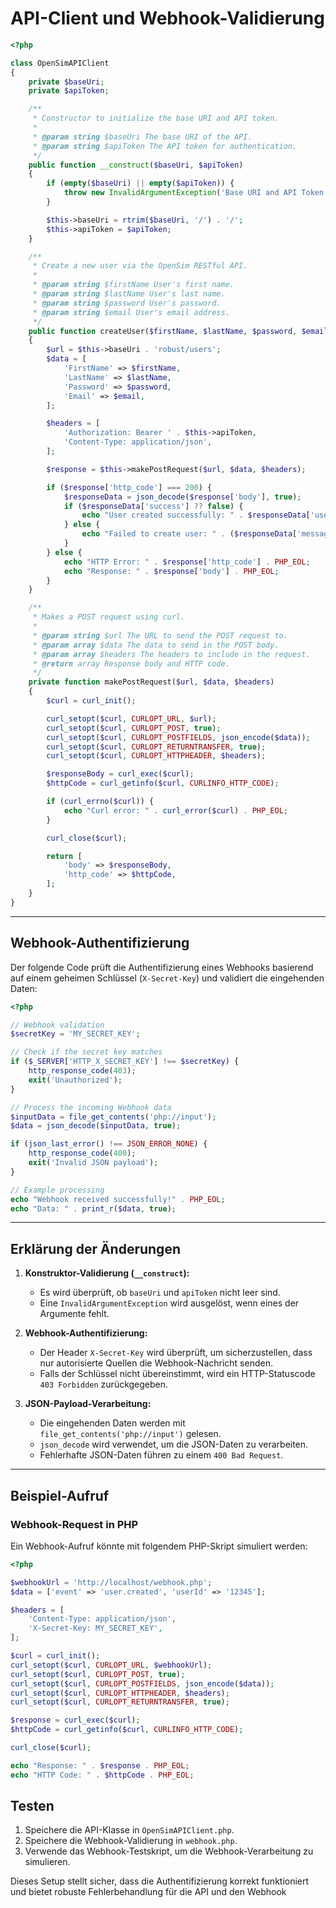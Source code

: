 
# API-Client und Webhook-Validierung

```php
<?php

class OpenSimAPIClient
{
    private $baseUri;
    private $apiToken;

    /**
     * Constructor to initialize the base URI and API token.
     *
     * @param string $baseUri The base URI of the API.
     * @param string $apiToken The API token for authentication.
     */
    public function __construct($baseUri, $apiToken)
    {
        if (empty($baseUri) || empty($apiToken)) {
            throw new InvalidArgumentException('Base URI and API Token must not be empty.');
        }

        $this->baseUri = rtrim($baseUri, '/') . '/';
        $this->apiToken = $apiToken;
    }

    /**
     * Create a new user via the OpenSim RESTful API.
     *
     * @param string $firstName User's first name.
     * @param string $lastName User's last name.
     * @param string $password User's password.
     * @param string $email User's email address.
     */
    public function createUser($firstName, $lastName, $password, $email)
    {
        $url = $this->baseUri . 'robust/users';
        $data = [
            'FirstName' => $firstName,
            'LastName' => $lastName,
            'Password' => $password,
            'Email' => $email,
        ];

        $headers = [
            'Authorization: Bearer ' . $this->apiToken,
            'Content-Type: application/json',
        ];

        $response = $this->makePostRequest($url, $data, $headers);

        if ($response['http_code'] === 200) {
            $responseData = json_decode($response['body'], true);
            if ($responseData['success'] ?? false) {
                echo "User created successfully: " . $responseData['user']['UUID'] . PHP_EOL;
            } else {
                echo "Failed to create user: " . ($responseData['message'] ?? 'Unknown error') . PHP_EOL;
            }
        } else {
            echo "HTTP Error: " . $response['http_code'] . PHP_EOL;
            echo "Response: " . $response['body'] . PHP_EOL;
        }
    }

    /**
     * Makes a POST request using curl.
     *
     * @param string $url The URL to send the POST request to.
     * @param array $data The data to send in the POST body.
     * @param array $headers The headers to include in the request.
     * @return array Response body and HTTP code.
     */
    private function makePostRequest($url, $data, $headers)
    {
        $curl = curl_init();

        curl_setopt($curl, CURLOPT_URL, $url);
        curl_setopt($curl, CURLOPT_POST, true);
        curl_setopt($curl, CURLOPT_POSTFIELDS, json_encode($data));
        curl_setopt($curl, CURLOPT_RETURNTRANSFER, true);
        curl_setopt($curl, CURLOPT_HTTPHEADER, $headers);

        $responseBody = curl_exec($curl);
        $httpCode = curl_getinfo($curl, CURLINFO_HTTP_CODE);

        if (curl_errno($curl)) {
            echo "Curl error: " . curl_error($curl) . PHP_EOL;
        }

        curl_close($curl);

        return [
            'body' => $responseBody,
            'http_code' => $httpCode,
        ];
    }
}
```

---

## Webhook-Authentifizierung

Der folgende Code prüft die Authentifizierung eines Webhooks basierend auf einem geheimen Schlüssel (`X-Secret-Key`) und validiert die eingehenden Daten:

```php
<?php

// Webhook validation
$secretKey = 'MY_SECRET_KEY';

// Check if the secret key matches
if ($_SERVER['HTTP_X_SECRET_KEY'] !== $secretKey) {
    http_response_code(403);
    exit('Unauthorized');
}

// Process the incoming Webhook data
$inputData = file_get_contents('php://input');
$data = json_decode($inputData, true);

if (json_last_error() !== JSON_ERROR_NONE) {
    http_response_code(400);
    exit('Invalid JSON payload');
}

// Example processing
echo "Webhook received successfully!" . PHP_EOL;
echo "Data: " . print_r($data, true);
```

---

## Erklärung der Änderungen

1. **Konstruktor-Validierung (`__construct`):**
   - Es wird überprüft, ob `baseUri` und `apiToken` nicht leer sind.
   - Eine `InvalidArgumentException` wird ausgelöst, wenn eines der Argumente fehlt.

2. **Webhook-Authentifizierung:**
   - Der Header `X-Secret-Key` wird überprüft, um sicherzustellen, dass nur autorisierte Quellen die Webhook-Nachricht senden.
   - Falls der Schlüssel nicht übereinstimmt, wird ein HTTP-Statuscode `403 Forbidden` zurückgegeben.

3. **JSON-Payload-Verarbeitung:**
   - Die eingehenden Daten werden mit `file_get_contents('php://input')` gelesen.
   - `json_decode` wird verwendet, um die JSON-Daten zu verarbeiten.
   - Fehlerhafte JSON-Daten führen zu einem `400 Bad Request`.

---

## Beispiel-Aufruf

### Webhook-Request in PHP

Ein Webhook-Aufruf könnte mit folgendem PHP-Skript simuliert werden:

```php
<?php

$webhookUrl = 'http://localhost/webhook.php';
$data = ['event' => 'user.created', 'userId' => '12345'];

$headers = [
    'Content-Type: application/json',
    'X-Secret-Key: MY_SECRET_KEY',
];

$curl = curl_init();
curl_setopt($curl, CURLOPT_URL, $webhookUrl);
curl_setopt($curl, CURLOPT_POST, true);
curl_setopt($curl, CURLOPT_POSTFIELDS, json_encode($data));
curl_setopt($curl, CURLOPT_HTTPHEADER, $headers);
curl_setopt($curl, CURLOPT_RETURNTRANSFER, true);

$response = curl_exec($curl);
$httpCode = curl_getinfo($curl, CURLINFO_HTTP_CODE);

curl_close($curl);

echo "Response: " . $response . PHP_EOL;
echo "HTTP Code: " . $httpCode . PHP_EOL;
```

## Testen

1. Speichere die API-Klasse in `OpenSimAPIClient.php`.
2. Speichere die Webhook-Validierung in `webhook.php`.
3. Verwende das Webhook-Testskript, um die Webhook-Verarbeitung zu simulieren.

Dieses Setup stellt sicher, dass die Authentifizierung korrekt funktioniert und bietet robuste Fehlerbehandlung für die API und den Webhook
